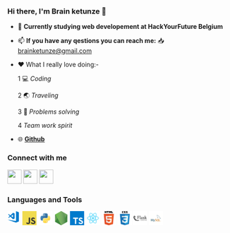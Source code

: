 

###  Hi there, I'm Brain ketunze 👋
 
- 🔭 **Currently studying web developement at HackYourFuture Belgium** 

- 📫 **If you have any qestions you can reach me:** 📥 brainketunze@gmail.com

- ❤️ What I really love doing:- 

    1 💻 _Coding_
   
    2 🌏 _Traveling_ 
     
    3 🔧 _Problems solving_
    
    4 _Team work spirit_
    
 * 🌐 **[Github](https://github.com/Brainketunze/Brainketunze)**

### Connect with me

[<img height="32" width="32" src="https://cdn.jsdelivr.net/npm/simple-icons@v4/icons/linkedin.svg" />](https://www.linkedin.com/in/aayushk47/)
[<img height="32" width="32" src="https://cdn.jsdelivr.net/npm/simple-icons@v4/icons/instagram.svg" />](https://www.instagram.com/aayushkurup/)
[<img height="32" width="32" src="https://cdn.jsdelivr.net/npm/simple-icons@v4/icons/twitter.svg" />](https://twitter.com/AayushK_47)

### Languages and Tools


<img align="left" alt="Visual Studio Code" width="26px" src="https://raw.githubusercontent.com/github/explore/80688e429a7d4ef2fca1e82350fe8e3517d3494d/topics/visual-studio-code/visual-studio-code.png" /> &nbsp;
<img height="32" width="32" src="https://raw.githubusercontent.com/github/explore/80688e429a7d4ef2fca1e82350fe8e3517d3494d/topics/javascript/javascript.png" />
<img height="32" width="32" src="https://raw.githubusercontent.com/github/explore/80688e429a7d4ef2fca1e82350fe8e3517d3494d/topics/python/python.png" />
<img height="32" width="32" src="https://raw.githubusercontent.com/github/explore/80688e429a7d4ef2fca1e82350fe8e3517d3494d/topics/nodejs/nodejs.png" />
<img height="32" width="32" src="https://raw.githubusercontent.com/github/explore/80688e429a7d4ef2fca1e82350fe8e3517d3494d/topics/typescript/typescript.png" />
<img height="32" width="32" src="https://raw.githubusercontent.com/github/explore/80688e429a7d4ef2fca1e82350fe8e3517d3494d/topics/react/react.png" />
<img height="32" width="32" src="https://raw.githubusercontent.com/github/explore/80688e429a7d4ef2fca1e82350fe8e3517d3494d/topics/html/html.png" />
<img height="32" width="32" src="https://raw.githubusercontent.com/github/explore/80688e429a7d4ef2fca1e82350fe8e3517d3494d/topics/css/css.png" />
<img height="32" width="32" src="https://raw.githubusercontent.com/github/explore/80688e429a7d4ef2fca1e82350fe8e3517d3494d/topics/flask/flask.png" />
<img height="32" width="32" src="https://raw.githubusercontent.com/github/explore/80688e429a7d4ef2fca1e82350fe8e3517d3494d/topics/mysql/mysql.png" />
